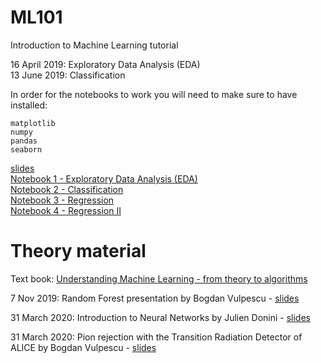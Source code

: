 # ML101
Introduction to Machine Learning tutorial  

16 April 2019: Exploratory Data Analysis (EDA)  
13 June 2019: Classification

In order for the notebooks to work you will need to make sure to have installed:  

`matplotlib`  
`numpy`  
`pandas`  
`seaborn`  

[slides](https://docs.google.com/presentation/d/1oA8O55MbxKMwLLbWsE1jTbBDzddkn55OeoTRxHlY6wQ/edit?usp=sharing)  
[Notebook 1 - Exploratory Data Analysis (EDA)](https://github.com/MLatCezeaux/ML101/blob/master/notebooks/EDA_SDSS.ipynb)  
[Notebook 2 - Classification](notebooks/Classification.ipynb)  
[Notebook 3 - Regression](notebooks/Regression.ipynb)  
[Notebook 4 - Regression II](notebooks/Regression2.ipynb)


# Theory material

Text book: [Understanding Machine Learning - from theory to algorithms](https://www.cs.huji.ac.il/~shais/UnderstandingMachineLearning/understanding-machine-learning-theory-algorithms.pdf)

7 Nov 2019: Random Forest presentation by Bogdan Vulpescu - [slides](https://drive.google.com/file/d/1a2CHLdYoU0LjESIRIiKorVtv5PZKzBAL/view?usp=sharing)


31 March 2020: Introduction to Neural Networks by Julien Donini - [slides](https://drive.google.com/file/d/1TpkV_zIGHIOgcGo-zQ_ySfkkn3peOpFZ/view?usp=sharing)

31 March 2020: Pion rejection with the Transition Radiation Detector of ALICE by Bogdan Vulpescu - [slides](https://drive.google.com/file/d/1tnsyMZO1JPCacb9vn0iNBhYgzS0yCMrA/view?usp=sharing)

